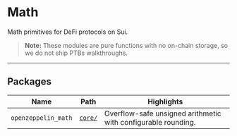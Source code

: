 # Math

Math primitives for DeFi protocols on Sui.

> **Note:** These modules are pure functions with no on-chain storage, so we do not ship PTBs walkthroughs.

---

## Packages

| Name | Path | Highlights |
|------|------|------------|
| `openzeppelin_math` | [`core/`](core/) | Overflow-safe unsigned arithmetic with configurable rounding. |
